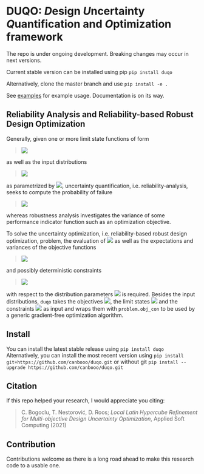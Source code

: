 # DUQO: *D*esign *U*ncertainty *Q*uantification and *O*ptimization framework
The repo is under ongoing development. Breaking changes may occur in next versions.

Current stable version can be installed using pip
`pip install duqo`

Alternatively, clone the master branch and use `pip install -e .`

See [examples](https://github.com/canbooo/duqo/tree/master/examples) for example usage. Documentation is on its way.

## Reliability Analysis and Reliability-based Robust Design Optimization
Generally, given one or more limit state functions of form
> <img src="https://render.githubusercontent.com/render/math?math=%5Ccolor%7Bred%7D%20g(%5Cmathbf%7Bx%7D)%3A%20%5Cmathbb%7BR%7D%5En%20%5Crightarrow%20%5Cmathbb%7BR%7D">
as well as  the input distributions 
> <img src="https://render.githubusercontent.com/render/math?math=%5Ccolor%7Bred%7D%20%5Cmathbf%7BX%7D%20%5Csim%20F_%7B%5Cmathbf%7BX%7D%7D(%5Ccdot%2C%20%5Cboldsymbol%7B%5Ctheta%7D_%7B%5Cmathbf%7BX%7D%7D)">
as parametrized by <img src="https://render.githubusercontent.com/render/math?math=%5Ccolor%7Bred%7D%20%5Cboldsymbol%7B%5Ctheta%7D_%7B%5Cmathbf%7BX%7D%7D">, 
uncertainty quantification, i.e. reliability-analysis, seeks to compute the probability of failure
> <img src="https://render.githubusercontent.com/render/math?math=%5Ccolor%7Bred%7D%20P(%5Cmathcal%7BF%7D)%20%3D%20P(g(%5Cmathbf%7BX%7D)%20%3C%200)">
whereas robustness analysis investigates the variance of some performance indicator function such as an optimization objective.

To solve the uncertainty optimization, i.e. reliability-based robust design optimization, problem, the evaluation of <img src="https://render.githubusercontent.com/render/math?math=%5Ccolor%7Bred%7D%20P(%5Cmathcal%7BF%7D)">
as well as the expectations and variances of the objective functions 
> <img src="https://render.githubusercontent.com/render/math?math=%5Ccolor%7Bred%7D%20f(%5Cmathbf%7Bx%7D)%3A%20%5Cmathbb%7BR%7D%5En%20%5Crightarrow%20%5Cmathbb%7BR%7D">
and possibly deterministic constraints
> <img src="https://render.githubusercontent.com/render/math?math=%5Ccolor%7Bred%7D%20c(%5Cmathbf%7Bx%7D)%3A%20%5Cmathbb%7BR%7D%5En%20%5Crightarrow%20%5Cmathbb%7BR%7D">
with respect to the distribution parameters <img src="https://render.githubusercontent.com/render/math?math=%5Ccolor%7Bred%7D%20%5Ctheta_%7B%5Cmathbf%7BX%7D%7D">
is required. Besides the input distributions, `duqo` takes the objectives <img src="https://render.githubusercontent.com/render/math?math=%5Ccolor%7Bred%7D%20f_i(%5Ccdot)">,
the limit states <img src="https://render.githubusercontent.com/render/math?math=%5Ccolor%7Bred%7D%20g_j(%5Ccdot)"> and the constraints 
<img src="https://render.githubusercontent.com/render/math?math=%5Ccolor%7Bred%7D%20c_k(%5Ccdot)">
as input and wraps them with `problem.obj_con` to be used by a generic gradient-free optimization algorithm.

## Install
You can install the latest stable release using 
`pip install duqo`
Alternatively, you can install the most recent version using
`pip install git+https://github.com/canbooo/duqo.git`
or without git
`pip install --upgrade https://github.com/canbooo/duqo.git`

## Citation
If this repo helped your research, I would appreciate you citing:

> C. Bogoclu, T. Nestorović, D. Roos; *Local Latin Hypercube Refinement for Multi-objective Design Uncertainty Optimization*,
Applied Soft Computing (2021)


## Contribution
Contributions welcome as there is a long road ahead to make this research code to a usable one.

